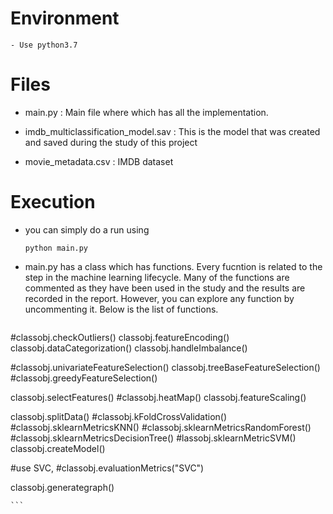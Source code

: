 # Environment
    - Use python3.7

# Files
- main.py : Main file where which has all the implementation.

- imdb_multiclassification_model.sav : This is the model that was created and saved during the study of this project

- movie_metadata.csv : IMDB dataset

# Execution
- you can simply do a run using 
    ```
    python main.py

    ```

- main.py has a class which has functions. Every fucntion is related to the step in the machine learning lifecycle. Many of the functions are commented as they have been used in the study and the results are recorded in the report. However, you can explore any function by uncommenting it. Below is the list of functions.
    ```
#classobj.checkOutliers()
classobj.featureEncoding()
classobj.dataCategorization()
classobj.handleImbalance()


#classobj.univariateFeatureSelection()
classobj.treeBaseFeatureSelection()
#classobj.greedyFeatureSelection()


classobj.selectFeatures()
#classobj.heatMap()
classobj.featureScaling()

classobj.splitData()
#classobj.kFoldCrossValidation()
#classobj.sklearnMetricsKNN()
#classobj.sklearnMetricsRandomForest()
#classobj.sklearnMetricsDecisionTree()
#lassobj.sklearnMetricSVM()
classobj.createModel()

#use SVC, 
#classobj.evaluationMetrics("SVC")

classobj.generategraph()

    ```